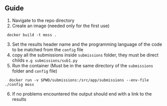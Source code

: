 ## Guide
1. Navigate to the repo directory
2. Create an image (needed only for the first use)
 ```
  docker build -t moss .
  ```
3. Set the results header name and the programming language of the code to be matched from the `config` file
4. copy all the submissions inside `submissions` folder, they must be direct childs `e.g submissions/sub1.py`
5. Run the container (Must be in the same directory of the `submissions` folder and `config` file)
```
  docker run -v $PWD/submissions:/src/app/submissions --env-file ./config moss
```
6. If no problems encountered the output should end with a link to the results